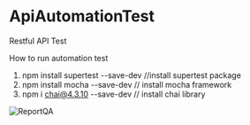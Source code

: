 # ApiAutomationTest

Restful API Test

How to run automation test
1. npm install supertest --save-dev //install supertest package
2. npm install mocha --save-dev // install mocha framework
3. npm i chai@4.3.10 --save-dev // install chai library

![ReportQA](https://github.com/zemason/ApiAutomationTest/assets/95292605/641982f1-f544-476b-a3c3-b84156395b94)


